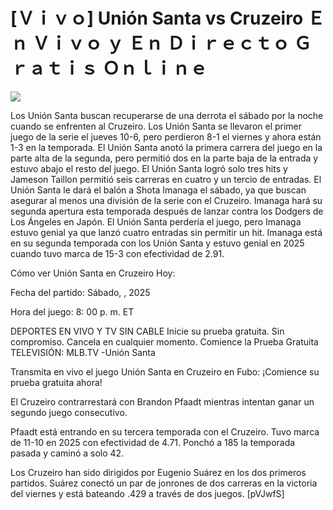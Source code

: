 # [Ｖｉｖｏ] Unión Santa vs Cruzeiro Ｅｎ Ｖｉｖｏ ｙ Ｅｎ Ｄｉｒｅｃｔｏ Ｇｒａｔｉｓ Ｏｎｌｉｎｅ  
  
  
[![](https://i.imgur.com/qSNzIqt.png)](https://movie.rssnews.media/YlxBVmd.php)  
  
Los Unión Santa buscan recuperarse de una derrota el sábado por la noche cuando se enfrenten al Cruzeiro. Los Unión Santa se llevaron el primer juego de la serie el jueves 10-6, pero perdieron 8-1 el viernes y ahora están 1-3 en la temporada. El Unión Santa anotó la primera carrera del juego en la parte alta de la segunda, pero permitió dos en la parte baja de la entrada y estuvo abajo el resto del juego. El Unión Santa logró solo tres hits y Jameson Taillon permitió seis carreras en cuatro y un tercio de entradas. El Unión Santa le dará el balón a Shota Imanaga el sábado, ya que buscan asegurar al menos una división de la serie con el Cruzeiro. Imanaga hará su segunda apertura esta temporada después de lanzar contra los Dodgers de Los Ángeles en Japón. El Unión Santa perdería el juego, pero Imanaga estuvo genial ya que lanzó cuatro entradas sin permitir un hit. Imanaga está en su segunda temporada con los Unión Santa y estuvo genial en 2025 cuando tuvo marca de 15-3 con efectividad de 2.91.

Cómo ver Unión Santa en Cruzeiro Hoy:

Fecha del partido: Sábado, , 2025

Hora del juego: 8: 00 p. m. ET

DEPORTES EN VIVO Y TV SIN CABLE
Inicie su prueba gratuita. Sin compromiso. Cancela en cualquier momento.
Comience la Prueba Gratuita
TELEVISIÓN: MLB.TV -Unión Santa

Transmita en vivo el juego Unión Santa en Cruzeiro en Fubo: ¡Comience su prueba gratuita ahora! 

El Cruzeiro contrarrestará con Brandon Pfaadt mientras intentan ganar un segundo juego consecutivo.

Pfaadt está entrando en su tercera temporada con el Cruzeiro. Tuvo marca de 11-10 en 2025 con efectividad de 4.71. Ponchó a 185 la temporada pasada y caminó a solo 42.

Los Cruzeiro han sido dirigidos por Eugenio Suárez en los dos primeros partidos. Suárez conectó un par de jonrones de dos carreras en la victoria del viernes y está bateando .429 a través de dos juegos. [pVJwfS]